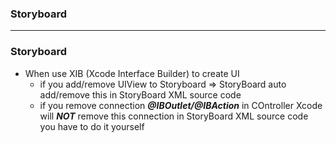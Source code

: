 ### Storyboard

--------------------------

### Storyboard
  - When use XIB (Xcode Interface Builder) to create UI
    - if you add/remove UIView to Storyboard => StoryBoard auto add/remove this in StoryBoard XML source code
    - if you remove connection ***@IBOutlet/@IBAction*** in COntroller Xcode will ***NOT*** remove this connection in  StoryBoard XML source code you have to do it yourself
